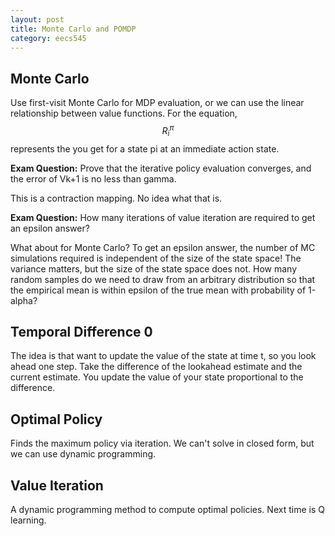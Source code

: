 ```yaml
---
layout: post
title: Monte Carlo and POMDP 
category: eecs545
---
```

## Monte Carlo
Use first-visit Monte Carlo for MDP evaluation, or we can use the linear relationship between value functions. For the equation, $$R_i^{\pi}$$ represents the you get for a state pi at an immediate action state.

**Exam Question:** Prove that the iterative policy evaluation converges, and the error of Vk+1 is no less than gamma.

This is a contraction mapping. No idea what that is.

**Exam Question:** How many iterations of value iteration are required to get an epsilon answer?

What about for Monte Carlo? To get an epsilon answer, the number of MC simulations required is independent of the size of the state space! The variance matters, but the size of the state space does not. How many random samples do we need to draw from an arbitrary distribution so that the empirical mean is within epsilon of the true mean with probability of 1-alpha? 

## Temporal Difference 0
The idea is that want to update the value of the state at time t, so you look ahead one step. Take the difference of the lookahead estimate and the current estimate. You update the value of your state proportional to the difference.

## Optimal Policy
Finds the maximum policy via iteration. We can't solve in closed form, but we can use dynamic programming.

## Value Iteration
A dynamic programming method to compute optimal policies. Next time is Q learning.

